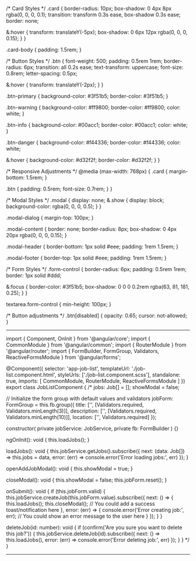 /* Card Styles */
.card {
  border-radius: 10px;
  box-shadow: 0 4px 8px rgba(0, 0, 0, 0.1);
  transition: transform 0.3s ease, box-shadow 0.3s ease;
  border: none;

  &:hover {
    transform: translateY(-5px);
    box-shadow: 0 6px 12px rgba(0, 0, 0, 0.15);
  }
}

.card-body {
  padding: 1.5rem;
}

/* Button Styles */
.btn {
  font-weight: 500;
  padding: 0.5rem 1rem;
  border-radius: 6px;
  transition: all 0.2s ease;
  text-transform: uppercase;
  font-size: 0.8rem;
  letter-spacing: 0.5px;

  &:hover {
    transform: translateY(-2px);
  }
}

.btn-primary {
  background-color: #3f51b5;
  border-color: #3f51b5;
}

.btn-warning {
  background-color: #ff9800;
  border-color: #ff9800;
  color: white;
}

.btn-info {
  background-color: #00acc1;
  border-color: #00acc1;
  color: white;
}

.btn-danger {
  background-color: #f44336;
  border-color: #f44336;
  color: white;

  &:hover {
    background-color: #d32f2f;
    border-color: #d32f2f;
  }
}

/* Responsive Adjustments */
@media (max-width: 768px) {
  .card {
    margin-bottom: 1.5rem;
  }
  
  .btn {
    padding: 0.5rem;
    font-size: 0.7rem;
  }
}


/* Modal Styles */
.modal {
  display: none;
  &.show {
    display: block;
    background-color: rgba(0, 0, 0, 0.5);
  }
}

.modal-dialog {
  margin-top: 100px;
}

.modal-content {
  border: none;
  border-radius: 8px;
  box-shadow: 0 4px 20px rgba(0, 0, 0, 0.15);
}

.modal-header {
  border-bottom: 1px solid #eee;
  padding: 1rem 1.5rem;
}

.modal-footer {
  border-top: 1px solid #eee;
  padding: 1rem 1.5rem;
}

/* Form Styles */
.form-control {
  border-radius: 6px;
  padding: 0.5rem 1rem;
  border: 1px solid #ddd;
  
  &:focus {
    border-color: #3f51b5;
    box-shadow: 0 0 0 0.2rem rgba(63, 81, 181, 0.25);
  }
}

textarea.form-control {
  min-height: 100px;
}

/* Button adjustments */
.btn[disabled] {
  opacity: 0.65;
  cursor: not-allowed;
}
_____________________________________________________________________________________________________
import { Component, OnInit } from '@angular/core';
import { CommonModule } from '@angular/common';
import { RouterModule } from '@angular/router';
import { FormBuilder, FormGroup, Validators, ReactiveFormsModule } from '@angular/forms';

@Component({
  selector: 'app-job-list',
  templateUrl: './job-list.component.html',
  styleUrls: ['./job-list.component.scss'],
  standalone: true,
  imports: [
    CommonModule, 
    RouterModule,
    ReactiveFormsModule
  ]
})
export class JobListComponent {
 /*  jobs: Job[] = [];
  showModal = false;

  
  
  // Initialize the form group with default values and validators
  jobForm: FormGroup = this.fb.group({
    title: ['', [Validators.required, Validators.minLength(3)]],
    description: ['', [Validators.required, Validators.minLength(10)]],
    location: ['', Validators.required]
  });

  constructor(
    private jobService: JobService,
    private fb: FormBuilder
  ) {}

  ngOnInit(): void {
    this.loadJobs();
  }

  loadJobs(): void {
    this.jobService.getJobs().subscribe({
      next: (data: Job[]) => this.jobs = data,
      error: (err) => console.error('Error loading jobs:', err)
    });
  }

  openAddJobModal(): void {
    this.showModal = true;
  }

  closeModal(): void {
    this.showModal = false;
    this.jobForm.reset();
  }

  onSubmit(): void {
    if (this.jobForm.valid) {
      this.jobService.createJob(this.jobForm.value).subscribe({
        next: () => {
          this.loadJobs();
          this.closeModal();
          // You could add a success toast/notification here
        },
        error: (err) => {
          console.error('Error creating job:', err);
          // You could show an error message to the user here
        }
      });
    }
  }

  deleteJob(id: number): void {
    if (confirm('Are you sure you want to delete this job?')) {
      this.jobService.deleteJob(id).subscribe({
        next: () => this.loadJobs(),
        error: (err) => console.error('Error deleting job:', err)
      });
    }
  } */
}
_____________________________________________________________________________________________________
<!--  <div class="container my-5">
    <div class="d-flex justify-content-between mb-4">
      <h2>Job Listings</h2>
      <button class="btn btn-primary" (click)="openAddJobModal()">Add New Job</button>
    </div>
  
   
    <div class="row">
      <div *ngFor="let job of jobs" class="col-md-4 mb-4">
        <div class="card h-100">
          <div class="card-body d-flex flex-column">
            <h5 class="card-title">{{ job.title }}</h5>
            <p class="card-text">{{ job.description }}</p>
            <p class="mt-auto"><strong>Location:</strong> {{ job.location }}</p>
            
            <div class="d-flex justify-content-between gap-2 mt-3">
              <button class="btn btn-warning flex-grow-1">Update</button>
              <button class="btn btn-info flex-grow-1">Details</button>
              <button class="btn btn-danger flex-grow-1" (click)="deleteJob(job.id)">Delete</button>
            </div>
          </div>
        </div>
      </div>
    </div>
 
<div class="modal fade" [class.show]="showModal" [style.display]="showModal ? 'block' : 'none'">
  <div class="modal-dialog modal-lg">
    <div class="modal-content">
      <div class="modal-header">
        <h5 class="modal-title">Add New Job</h5>
        <button type="button" class="btn-close" (click)="closeModal()"></button>
      </div>
      <div class="modal-body">
        <form [formGroup]="jobForm" (ngSubmit)="onSubmit()">
          <div class="row">
          
            <div class="col-md-6">
            
              <div class="mb-3">
                <label for="title" class="form-label">Job Title</label>
                <input 
                  type="text" 
                  class="form-control" 
                  id="title" 
                  formControlName="title"
                  [class.is-invalid]="jobForm.get('title')?.invalid && jobForm.get('title')?.touched">
                
                <div *ngIf="jobForm.get('title')?.errors?.['required'] && jobForm.get('title')?.touched" 
                     class="invalid-feedback">
                  Title is required
                </div>
              </div>
              
             
              <div class="mb-3">
                <label for="location" class="form-label">Location</label>
                <input 
                  type="text" 
                  class="form-control" 
                  id="location" 
                  formControlName="location"
                  [class.is-invalid]="jobForm.get('location')?.invalid && jobForm.get('location')?.touched">
                
                <div *ngIf="jobForm.get('location')?.errors?.['required'] && jobForm.get('location')?.touched" 
                     class="invalid-feedback">
                  Location is required
                </div>
              </div>
              
            
              <div class="mb-3">
                <label for="postedDate" class="form-label">Posted Date</label>
                <input 
                  type="date" 
                  class="form-control" 
                  id="postedDate" 
                  formControlName="postedDate"
                  [class.is-invalid]="jobForm.get('postedDate')?.invalid && jobForm.get('postedDate')?.touched">
              </div>
              
            
              <div class="mb-3">
                <label for="experience" class="form-label">Experience Required</label>
                <select 
                  class="form-select" 
                  id="experience" 
                  formControlName="experience"
                  [class.is-invalid]="jobForm.get('experience')?.invalid && jobForm.get('experience')?.touched">
                  <option value="">Select experience level</option>
                  <option value="Sans experinece">No experience</option>
                  <option value="1 a 3 ans">1 to 3 years</option>
                  <option value="3 a 5 ans">3 to 5 years</option>
                </select>
              </div>
              
             
              <div class="mb-3">
                <label for="typeDeContrat" class="form-label">Contract Type</label>
                <select 
                  class="form-select" 
                  id="typeDeContrat" 
                  formControlName="typeDeContrat"
                  [class.is-invalid]="jobForm.get('typeDeContrat')?.invalid && jobForm.get('typeDeContrat')?.touched">
                  <option value="">Select contract type</option>
                  <option value="CDI">Permanent (CDI)</option>
                  <option value="CDD">Fixed-term (CDD)</option>
                  <option value="SIVP">Internship (SIVP)</option>
                </select>
              </div>
            </div>
            
          
            <div class="col-md-6">
            
              <div class="mb-3">
                <label for="typeDeTravail" class="form-label">Work Type</label>
                <select 
                  class="form-select" 
                  id="typeDeTravail" 
                  formControlName="typeDeTravail"
                  [class.is-invalid]="jobForm.get('typeDeTravail')?.invalid && jobForm.get('typeDeTravail')?.touched">
                  <option value="">Select work type</option>
                  <option value="Plein Temps Présentiel">Full-time On-site</option>
                  <option value="Mis Temps Présentiel">Part-time On-site</option>
                  <option value="Plein Temps Présentiel">Full-time Remote</option>
                </select>
              </div>
              
             
              <div class="mb-3">
                <label for="diplome" class="form-label">Required Diploma</label>
                <select 
                  class="form-select" 
                  id="diplome" 
                  formControlName="diplome"
                  [class.is-invalid]="jobForm.get('diplome')?.invalid && jobForm.get('diplome')?.touched">
                  <option value="">Select diploma level</option>
                  <option value="Baccalauréat">High School Diploma</option>
                  <option value="licence">Bachelor's Degree</option>
                  <option value="master">Master's Degree</option>
                  <option value="Ingenieur">Engineering Degree</option>
                  <option value="autre">Other</option>
                </select>
              </div>
              
             
              <div class="mb-3">
                <label for="profil" class="form-label">Profile</label>
                <textarea 
                  class="form-control" 
                  id="profil" 
                  rows="2" 
                  formControlName="profil"
                  [class.is-invalid]="jobForm.get('profil')?.invalid && jobForm.get('profil')?.touched"></textarea>
              </div>
              
              
              <div class="mb-3">
                <label for="mission" class="form-label">Missions</label>
                <textarea 
                  class="form-control" 
                  id="mission" 
                  rows="2" 
                  formControlName="mission"
                  [class.is-invalid]="jobForm.get('mission')?.invalid && jobForm.get('mission')?.touched"></textarea>
              </div>
            </div>
          </div>
          
          
          <div class="mb-3">
            <label for="description" class="form-label">Job Description</label>
            <textarea 
              class="form-control" 
              id="description" 
              rows="4" 
              formControlName="description"
              [class.is-invalid]="jobForm.get('description')?.invalid && jobForm.get('description')?.touched"></textarea>
            
            <div *ngIf="jobForm.get('description')?.errors?.['required'] && jobForm.get('description')?.touched" 
                 class="invalid-feedback">
              Description is required
            </div>
          </div>
          
         
          <div class="mb-3">
            <label for="canditionsDetavail" class="form-label">Work Conditions</label>
            <textarea 
              class="form-control" 
              id="canditionsDetavail" 
              rows="2" 
              formControlName="canditionsDetavail"
              [class.is-invalid]="jobForm.get('canditionsDetavail')?.invalid && jobForm.get('canditionsDetavail')?.touched"></textarea>
          </div>
          
          <div class="modal-footer">
            <button type="button" class="btn btn-secondary" (click)="closeModal()">Close</button>
            <button type="submit" class="btn btn-primary" [disabled]="jobForm.invalid">Save Job</button>
          </div>
        </form>
      </div>
    </div>
  </div>
</div>


<div class="modal-backdrop fade" [class.show]="showModal" [style.display]="showModal ? 'block' : 'none'"></div>
   


   Add Job Modal 
    <div class="modal fade" [class.show]="showModal" [style.display]="showModal ? 'block' : 'none'">
      <div class="modal-dialog">
        <div class="modal-content">
          <div class="modal-header">
            <h5 class="modal-title">Add New Job</h5>
            <button type="button" class="btn-close" (click)="closeModal()"></button>
          </div>
          <div class="modal-body">
            <form [formGroup]="jobForm" (ngSubmit)="onSubmit()">
              <div class="mb-3">
                <label for="title" class="form-label">Job Title</label>
                <input 
                  type="text" 
                  class="form-control" 
                  id="title" 
                  formControlName="title"
                  [class.is-invalid]="jobForm.get('title')?.invalid && jobForm.get('title')?.touched">
                
                <div *ngIf="jobForm.get('title')?.errors?.['required'] && jobForm.get('title')?.touched" 
                     class="invalid-feedback">
                  Title is required
                </div>
                <div *ngIf="jobForm.get('title')?.errors?.['minlength']" 
                     class="invalid-feedback">
                  Minimum 3 characters required
                </div>
              </div>
              
              <div class="mb-3">
                <label for="description" class="form-label">Description</label>
                <textarea 
                  class="form-control" 
                  id="description" 
                  rows="3" 
                  formControlName="description"
                  [class.is-invalid]="jobForm.get('description')?.invalid && jobForm.get('description')?.touched"></textarea>
                
                <div *ngIf="jobForm.get('description')?.errors?.['required'] && jobForm.get('description')?.touched" 
                     class="invalid-feedback">
                  Description is required
                </div>
                <div *ngIf="jobForm.get('description')?.errors?.['minlength']" 
                     class="invalid-feedback">
                  Minimum 10 characters required
                </div>
              </div>
              
              <div class="mb-3">
                <label for="location" class="form-label">Location</label>
                <input 
                  type="text" 
                  class="form-control" 
                  id="location" 
                  formControlName="location"
                  [class.is-invalid]="jobForm.get('location')?.invalid && jobForm.get('location')?.touched">
                
                <div *ngIf="jobForm.get('location')?.errors?.['required'] && jobForm.get('location')?.touched" 
                     class="invalid-feedback">
                  Location is required
                </div>
              </div>
              
              <div class="modal-footer">
                <button type="button" class="btn btn-secondary" (click)="closeModal()">Close</button>
                <button type="submit" class="btn btn-primary" [disabled]="jobForm.invalid">Save Job</button>
              </div>
            </form>
          </div>
        </div>
      </div>
    </div>
    
    
    <div class="modal-backdrop fade" [class.show]="showModal" [style.display]="showModal ? 'block' : 'none'"></div>
   -->
